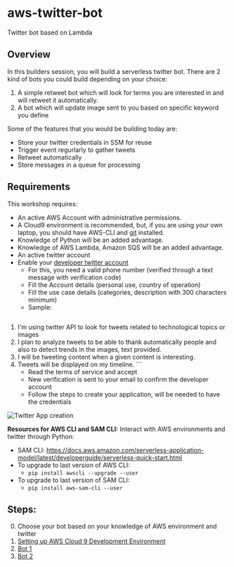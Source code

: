 # aws-twitter-bot
Twitter bot based on Lambda

## Overview 

In this builders session, you will build a serverless twitter bot.
There are 2 kind of bots you could build depending on your choice:
1. A simple retweet bot which will look for terms you are interested in and will retweet it automatically.
2. A bot which will update image sent to you based on specific keyword you define

Some of the features that you would be building today are:
- Store your twitter credentials in SSM for reuse
- Trigger event regurlarly to gather tweets
- Retweet automatically
- Store messages in a queue for processing

## Requirements

This workshop requires:

- An active AWS Account with administrative permissions.
- A Cloud9 environment is recommended, but, if you are using your own laptop, you should have AWS-CLI and [git](https://git-scm.com/book/en/v2/Getting-Started-Installing-Git) installed.
- Knowledge of Python will be an added advantage.
- Knowledge of AWS Lambda, Amazon SQS will be an added advantage.
- An active twitter account
- Enable your [developer twitter account](https://developer.twitter.com/en/account/get-started)
    - For this, you need a valid phone number (verified through a text message with verification code)
    - Fill the Account details (personal use, country of operation)
    - Fill the use case details (categories, description with 300 characters minimum)
    - Sample:
    ``` 
1. I'm using twitter API to look for tweets related to technological topics or images 
2. I plan to analyze tweets to be able to thank automatically people and also to detect trends in the images, text provided.
3. I will be tweeting content when a given content is interesting.
4. Tweets will be displayed on my timeline. ```
    - Read the terms of service and accept
    - New verification is sent to your email to confirm the developer account
    - Follow the steps to create your application, will be needed to have the credentials 

![Twitter App creation](../images/twitter_app_creation.png)


**Resources for AWS CLI and SAM CLI:**
Interact with AWS environments and twitter through Python:
* SAM CLI: https://docs.aws.amazon.com/serverless-application-model/latest/developerguide/serverless-quick-start.html
* To upgrade to last version of AWS CLI:
  * ```pip install awscli --upgrade --user```
* To upgrade to last version of SAM CLI:
  * ```pip install aws-sam-cli --user```

## Steps:
0. Choose your bot based on your knowledge of AWS environment and twitter
1. [Setting up AWS Cloud 9 Development Environment](./AWS_Cloud9/README.md)
2. [Bot 1](./Bot1/README.md)
3. [Bot 2](./Bot2/README.md)